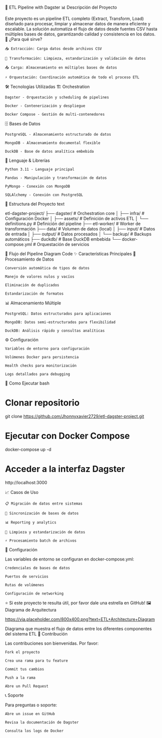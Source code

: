 🚀 ETL Pipeline with Dagster
📊 Descripción del Proyecto

Este proyecto es un pipeline ETL completo (Extract, Transform, Load) diseñado para procesar, limpiar y almacenar datos de manera eficiente y escalable. La solución automatiza el flujo de datos desde fuentes CSV hasta múltiples bases de datos, garantizando calidad y consistencia en los datos.
🎯 ¿Para qué sirve?

    📥 Extracción: Carga datos desde archivos CSV

    🔄 Transformación: Limpieza, estandarización y validación de datos

    📤 Carga: Almacenamiento en múltiples bases de datos

    ⚡ Orquestación: Coordinación automática de todo el proceso ETL

🛠️ Tecnologías Utilizadas
🏗️ Orchestration

    Dagster - Orquestación y scheduling de pipelines

    Docker - Contenerización y despliegue

    Docker Compose - Gestión de multi-contenedores

🗄️ Bases de Datos

    PostgreSQL - Almacenamiento estructurado de datos

    MongoDB - Almacenamiento documental flexible

    DuckDB - Base de datos analítica embebida

🐍 Lenguaje & Librerías

    Python 3.11 - Lenguaje principal

    Pandas - Manipulación y transformación de datos

    PyMongo - Conexión con MongoDB

    SQLAlchemy - Conexión con PostgreSQL

📁 Estructura del Proyecto
text

etl-dagster-project/
├── dagster/                 # Orchestration core
│   ├── infra/              # Configuración Docker
│   ├── assets/             # Definición de activos ETL
│   └── definitions.py      # Definición del pipeline
├── etl-worker/             # Worker de transformación
├── data/                   # Volumen de datos (local)
│   ├── input/              # Datos de entrada
│   ├── output/             # Datos procesados
│   └── backup/             # Backups automáticos
├── duckdb/                 # Base DuckDB embebida
└── docker-compose.yml      # Orquestación de servicios

🔄 Flujo del Pipeline
Diagram
Code
✨ Características Principales
🔄 Procesamiento de Datos

    Conversión automática de tipos de datos

    Manejo de valores nulos y vacíos

    Eliminación de duplicados

    Estandarización de formatos

📊 Almacenamiento Múltiple

    PostgreSQL: Datos estructurados para aplicaciones

    MongoDB: Datos semi-estructurados para flexibilidad

    DuckDB: Análisis rápido y consultas analíticas

⚙️ Configuración

    Variables de entorno para configuración

    Volúmenes Docker para persistencia

    Health checks para monitorización

    Logs detallados para debugging

🚀 Como Ejecutar
bash

# Clonar repositorio
git clone https://github.com/Jhonnyxavier2729/etl-dagster-project.git

# Ejecutar con Docker Compose
docker-compose up -d

# Acceder a la interfaz Dagster
http://localhost:3000

📈 Casos de Uso

    📋 Migración de datos entre sistemas

    🔄 Sincronización de bases de datos

    📊 Reporting y analytics

    🧹 Limpieza y estandarización de datos

    ⚡ Procesamiento batch de archivos

🔧 Configuración

Las variables de entorno se configuran en docker-compose.yml:

    Credenciales de bases de datos

    Puertos de servicios

    Rutas de volúmenes

    Configuración de networking


⭐ Si este proyecto te resulta útil, por favor dale una estrella en GitHub!
🖼️ Diagrama de Arquitectura

https://via.placeholder.com/800x400.png?text=ETL+Architecture+Diagram

Diagrama que muestra el flujo de datos entre los diferentes componentes del sistema ETL
👥 Contribución

Las contribuciones son bienvenidas. Por favor:

    Fork el proyecto

    Crea una rama para tu feature

    Commit tus cambios

    Push a la rama

    Abre un Pull Request

📞 Soporte

Para preguntas o soporte:

    Abre un issue en GitHub

    Revisa la documentación de Dagster

    Consulta los logs de Docker
